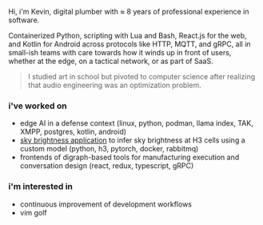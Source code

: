 Hi, i'm Kevin, digital plumber with ≈ 8 years of professional experience in software.

Containerized Python, scripting with Lua and Bash, React.js for the web, and Kotlin for Android across protocols like HTTP, MQTT, and gRPC, all in small-ish teams with care towards how it winds up in front of users, whether at the edge, on a tactical network, or as part of SaaS.

> I studied art in school but pivoted to computer science after realizing that audio engineering was an optimization problem.

### i've worked on

- edge AI in a defense context (linux, python, podman, llama index, TAK, XMPP, postgres, kotlin, android)
- [sky brightness application](https://github.com/nonnontrivial/ctts) to infer sky brightness at H3 cells using a custom model (python, h3, pytorch, docker, rabbitmq)
- frontends of digraph-based tools for manufacturing execution and conversation design (react, redux, typescript, gRPC)


### i'm interested in

- continuous improvement of development workflows
- vim golf
